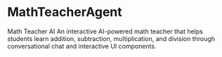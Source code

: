 # MathTeacherAgent
Math Teacher AI An interactive AI-powered math teacher that helps students learn addition, subtraction, multiplication, and division through conversational chat and interactive UI components.
